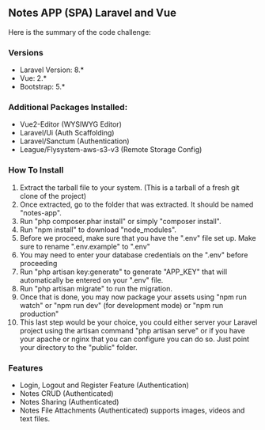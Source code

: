 ## Notes APP (SPA) Laravel and Vue
Here is the summary of the code challenge:

### Versions
- Laravel Version: 8.*
- Vue: 2.*
- Bootstrap: 5.*

### Additional Packages Installed:
- Vue2-Editor (WYSIWYG Editor)
- Laravel/Ui (Auth Scaffolding)
- Laravel/Sanctum (Authentication)
- League/Flysystem-aws-s3-v3 (Remote Storage Config)

### How To Install
1. Extract the tarball file to your system. (This is a tarball of a fresh git clone of the project)
2. Once extracted, go to the folder that was extracted. It should be named "notes-app".
3. Run "php composer.phar install" or simply "composer install".
4. Run "npm install" to download "node_modules".
5. Before we proceed, make sure that you have the ".env" file set up. Make sure to rename ".env.example" to ".env"
6. You may need to enter your database credentials on the ".env" before proceeding
7. Run "php artisan key:generate" to generate "APP_KEY" that will automatically be entered on your ".env" file.
8. Run "php artisan migrate" to run the migration.
9. Once that is done, you may now package your assets using "npm run watch" or "npm run dev" (for development mode) or "npm run production"
10. This last step would be your choice, you could either server your Laravel project using the artisan command "php artisan serve" or if you have your apache or nginx that you can configure you can do so. Just point your directory to the "public" folder.

### Features
- Login, Logout and Register Feature (Authentication)
- Notes CRUD (Authenticated) 
- Notes Sharing (Authenticated)
- Notes File Attachments (Authenticated) supports images, videos and text files.
